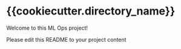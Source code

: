 # {{cookiecutter.directory_name}}

Welcome to this ML Ops project! 

Please edit this README to your project content